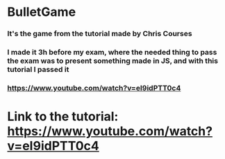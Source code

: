 # BulletGame
### It's the game from the tutorial made by Chris Courses
### I made it 3h before my exam, where the needed thing to pass the exam was to present something made in JS, and with this tutorial I passed it
### https://www.youtube.com/watch?v=eI9idPTT0c4

# Link to the tutorial: https://www.youtube.com/watch?v=eI9idPTT0c4
